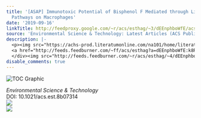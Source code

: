 ```yaml
---
title: '[ASAP] Immunotoxic Potential of Bisphenol F Mediated through Lipid Signaling
  Pathways on Macrophages'
date: '2019-09-16'
linkTitle: http://feedproxy.google.com/~r/acs/esthag/~3/dEEnphboWfE/acs.est.8b07314
source: 'Environmental Science & Technology: Latest Articles (ACS Publications)'
description: |-
  <p><img src="https://achs-prod.literatumonline.com/na101/home/literatum/publisher/achs/journals/content/esthag/0/esthag.ahead-of-print/acs.est.8b07314/20190916/images/medium/es8b07314_0002.gif" alt="TOC Graphic"/></p><div><cite>Environmental Science & Technology</cite></div><div>DOI: 10.1021/acs.est.8b07314</div><div class="feedflare">
  <a href="http://feeds.feedburner.com/~ff/acs/esthag?a=dEEnphboWfE:k8RXkhSTUms:yIl2AUoC8zA"><img src="http://feeds.feedburner.com/~ff/acs/esthag?d=yIl2AUoC8zA" border="0"></img></a>
  </div><img src="http://feeds.feedburner.com/~r/acs/esthag/~4/dEEnphboWfE" ...
disable_comments: true
---
```

<p><img src="https://achs-prod.literatumonline.com/na101/home/literatum/publisher/achs/journals/content/esthag/0/esthag.ahead-of-print/acs.est.8b07314/20190916/images/medium/es8b07314_0002.gif" alt="TOC Graphic"/></p><div><cite>Environmental Science & Technology</cite></div><div>DOI: 10.1021/acs.est.8b07314</div><div class="feedflare">
<a href="http://feeds.feedburner.com/~ff/acs/esthag?a=dEEnphboWfE:k8RXkhSTUms:yIl2AUoC8zA"><img src="http://feeds.feedburner.com/~ff/acs/esthag?d=yIl2AUoC8zA" border="0"></img></a>
</div><img src="http://feeds.feedburner.com/~r/acs/esthag/~4/dEEnphboWfE" ...